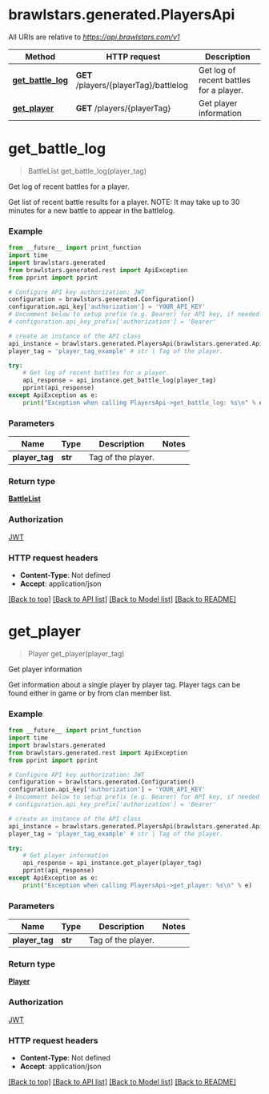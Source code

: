 # brawlstars.generated.PlayersApi

All URIs are relative to *https://api.brawlstars.com/v1*

Method | HTTP request | Description
------------- | ------------- | -------------
[**get_battle_log**](PlayersApi.md#get_battle_log) | **GET** /players/{playerTag}/battlelog | Get log of recent battles for a player.
[**get_player**](PlayersApi.md#get_player) | **GET** /players/{playerTag} | Get player information

# **get_battle_log**
> BattleList get_battle_log(player_tag)

Get log of recent battles for a player.

Get list of recent battle results for a player. NOTE: It may take up to 30 minutes for a new battle to appear in the battlelog. 

### Example
```python
from __future__ import print_function
import time
import brawlstars.generated
from brawlstars.generated.rest import ApiException
from pprint import pprint

# Configure API key authorization: JWT
configuration = brawlstars.generated.Configuration()
configuration.api_key['authorization'] = 'YOUR_API_KEY'
# Uncomment below to setup prefix (e.g. Bearer) for API key, if needed
# configuration.api_key_prefix['authorization'] = 'Bearer'

# create an instance of the API class
api_instance = brawlstars.generated.PlayersApi(brawlstars.generated.ApiClient(configuration))
player_tag = 'player_tag_example' # str | Tag of the player.

try:
    # Get log of recent battles for a player.
    api_response = api_instance.get_battle_log(player_tag)
    pprint(api_response)
except ApiException as e:
    print("Exception when calling PlayersApi->get_battle_log: %s\n" % e)
```

### Parameters

Name | Type | Description  | Notes
------------- | ------------- | ------------- | -------------
 **player_tag** | **str**| Tag of the player. | 

### Return type

[**BattleList**](BattleList.md)

### Authorization

[JWT](../README.md#JWT)

### HTTP request headers

 - **Content-Type**: Not defined
 - **Accept**: application/json

[[Back to top]](#) [[Back to API list]](../README.md#documentation-for-api-endpoints) [[Back to Model list]](../README.md#documentation-for-models) [[Back to README]](../README.md)

# **get_player**
> Player get_player(player_tag)

Get player information

Get information about a single player by player tag. Player tags can be found either in game or by from clan member list. 

### Example
```python
from __future__ import print_function
import time
import brawlstars.generated
from brawlstars.generated.rest import ApiException
from pprint import pprint

# Configure API key authorization: JWT
configuration = brawlstars.generated.Configuration()
configuration.api_key['authorization'] = 'YOUR_API_KEY'
# Uncomment below to setup prefix (e.g. Bearer) for API key, if needed
# configuration.api_key_prefix['authorization'] = 'Bearer'

# create an instance of the API class
api_instance = brawlstars.generated.PlayersApi(brawlstars.generated.ApiClient(configuration))
player_tag = 'player_tag_example' # str | Tag of the player.

try:
    # Get player information
    api_response = api_instance.get_player(player_tag)
    pprint(api_response)
except ApiException as e:
    print("Exception when calling PlayersApi->get_player: %s\n" % e)
```

### Parameters

Name | Type | Description  | Notes
------------- | ------------- | ------------- | -------------
 **player_tag** | **str**| Tag of the player. | 

### Return type

[**Player**](Player.md)

### Authorization

[JWT](../README.md#JWT)

### HTTP request headers

 - **Content-Type**: Not defined
 - **Accept**: application/json

[[Back to top]](#) [[Back to API list]](../README.md#documentation-for-api-endpoints) [[Back to Model list]](../README.md#documentation-for-models) [[Back to README]](../README.md)

